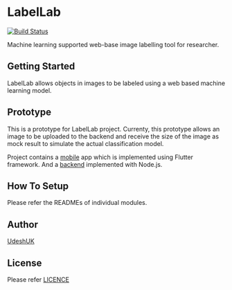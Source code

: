 # LabelLab

[![Build Status](https://travis-ci.org/UdeshUK/LabelLab.svg?branch=master)](https://travis-ci.org/UdeshUK/LabelLab)

Machine learning supported web-base image labelling tool for researcher. 

## Getting Started

LabelLab allows objects in images to be labeled using a web based machine learning model.

## Prototype

This is a prototype for LabelLab project. Currenty, this prototype allows an 
image to be uploaded to the backend and receive the size of the image as mock result
to simulate the actual classification model.

Project contains a [mobile](https://github.com/UdeshUK/LabelLab/tree/master/mobile) app which is implemented using Flutter 
framework. And a [backend](https://github.com/UdeshUK/LabelLab/tree/master/backend) implemented with Node.js.

## How To Setup

Please refer the READMEs of individual modules.

## Author

[UdeshUK](http://udeshuk.me)

## License

Please refer [LICENCE](https://github.com/UdeshUK/LabelLab/tree/master/LICENSE)